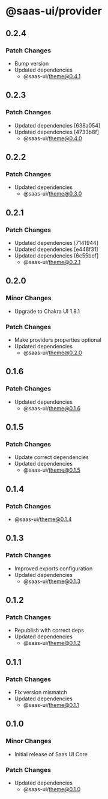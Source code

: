# @saas-ui/provider

## 0.2.4

### Patch Changes

- Bump version
- Updated dependencies
  - @saas-ui/theme@0.4.1

## 0.2.3

### Patch Changes

- Updated dependencies [638a054]
- Updated dependencies [4733b8f]
  - @saas-ui/theme@0.4.0

## 0.2.2

### Patch Changes

- Updated dependencies
  - @saas-ui/theme@0.3.0

## 0.2.1

### Patch Changes

- Updated dependencies [7141944]
- Updated dependencies [e448f31]
- Updated dependencies [6c55bef]
  - @saas-ui/theme@0.2.1

## 0.2.0

### Minor Changes

- Upgrade to Chakra UI 1.8.1

### Patch Changes

- Make providers properties optional
- Updated dependencies
  - @saas-ui/theme@0.2.0

## 0.1.6

### Patch Changes

- Updated dependencies
  - @saas-ui/theme@0.1.6

## 0.1.5

### Patch Changes

- Update correct dependencies
- Updated dependencies
  - @saas-ui/theme@0.1.5

## 0.1.4

### Patch Changes

- @saas-ui/theme@0.1.4

## 0.1.3

### Patch Changes

- Improved exports configuration
- Updated dependencies
  - @saas-ui/theme@0.1.3

## 0.1.2

### Patch Changes

- Republish with correct deps
- Updated dependencies
  - @saas-ui/theme@0.1.2

## 0.1.1

### Patch Changes

- Fix version mismatch
- Updated dependencies
  - @saas-ui/theme@0.1.1

## 0.1.0

### Minor Changes

- Initial release of Saas UI Core

### Patch Changes

- Updated dependencies
  - @saas-ui/theme@0.1.0
